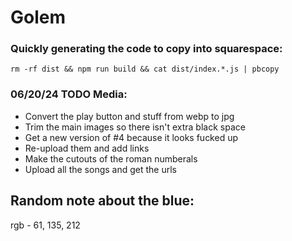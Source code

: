 # Golem





### Quickly generating the code to copy into squarespace:

`rm -rf dist && npm run build && cat dist/index.*.js | pbcopy`



### 06/20/24 TODO Media:
  - Convert the play button and stuff from webp to jpg
  - Trim the main images so there isn't extra black space
  - Get a new version of #4 because it looks fucked up
  - Re-upload them and add links
  - Make the cutouts of the roman numberals
  - Upload all the songs and get the urls


## Random note about the blue:

rgb - 61, 135, 212
